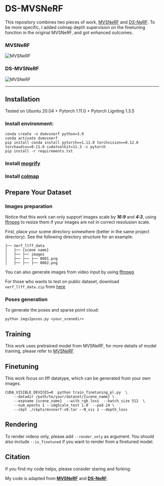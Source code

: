 # DS-MVSNeRF
This repository combines two pieces of work, [MVSNeRF](https://apchenstu.github.io/mvsnerf/) and [DS-NeRF](https://www.cs.cmu.edu/~dsnerf/). To be more specific, I added colmap depth supervision on the finetuning function in the original MVSNeRF, and got enhanced outcomes.  
### MVSNeRF
![MVSNeRF](./demos/ft_t-rex_36views.gif)
### DS-MVSNeRF
![MVSNeRF](./demos/DSft_t-rex_36views.gif)
***

## Installation

Tested on Ubuntu 20.04 + Pytorch 1.11.0 + Pytorch Lignting 1.3.5

### Install environment:
```
conda create -n dsmvsnerf python=3.9
conda activate dsmvsnerf
pip install conda install pytorch==1.11.0 torchvision==0.12.0 torchaudio==0.11.0 cudatoolkit=11.3 -c pytorch
pip install -r requirements.txt
```

### Install [mogrify](https://imagemagick.org/script/mogrify.php)
### Install [colmap](http://colmap.github.io/)

## Prepare Your Dataset
### Images preparation
Notice that this work can only support images scale by ***16:9*** and ***4:3***, using [ffmpeg](https://ffmpeg.org/)  to resize them if your images are not in correct resolusion scale.   

First, place your scene directory somewhere (better in the same project directory). See the following directory structure for an example:
```
├── nerf_llff_data
│   ├── {scene name}
│   ├── ├── images
│   ├── ├── ├── 0001.png
│   ├── ├── ├── 0002.png
```
You can also generate images from video input by using [ffmpeg](https://ffmpeg.org/)  

For those who wants to test on public dataset, download `nerf_llff_data.zip` from [here](https://drive.google.com/drive/folders/128yBriW1IG_3NJ5Rp7APSTZsJqdJdfc1)

### Poses generation
To generate the poses and sparse point cloud:
```
python imgs2poses.py <your_scenedir>
```
## Training
This work uses pretrained model from MVSNeRF, for more details of model training, please refer to [MVSNeRF](https://github.com/apchenstu/mvsnerf)

## Finetuning
This work focus on llff datatype, which can be generated from your own images.

```
CUDA_VISIBLE_DEVICES=0  python train_finetuning_pl.py  \
    --datadir /path/to/your/dataset/{scene_name} \
    --expname {scene_name}  --with_rgb_loss  --batch_size 512  \
    --num_epochs 1 --imgScale_test 1.0  --pad 24 \
    --ckpt ./ckpts/mvsnerf-v0.tar --N_vis 1 --depth_loss
```


## Rendering
To render videos only, please add `--render_only` as argument. You should also include `--is_finetuned` if you want to render from a finetuned model.

## Citation
If you find my code helps, please consider staring and forking.

My code is adapted from [**MVSNeRF**](https://github.com/apchenstu/mvsnerf) and [**DS-NeRF**](https://github.com/dunbar12138/DSNeRF).
